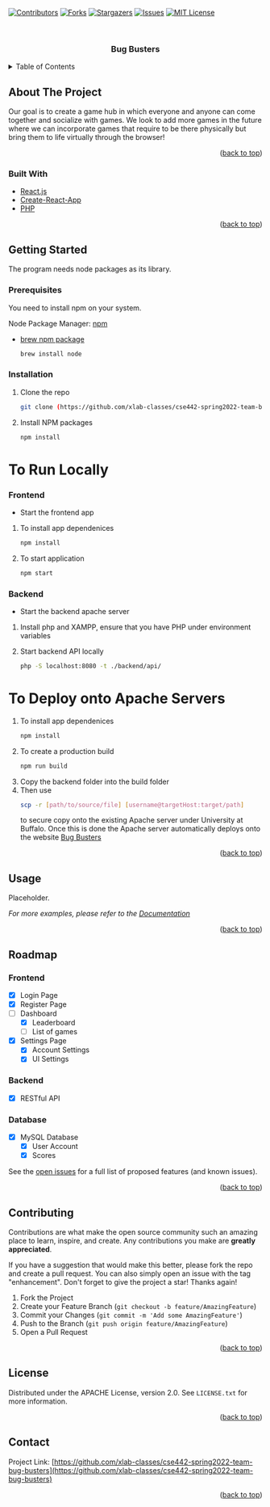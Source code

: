 <div id="top"></div>
<!--
*** TEMPLATE SOURCE - https://github.com/othneildrew/Best-README-Template
*** ALL CREDIT GOES TO - https://github.com/othneildrew
-->



<!-- PROJECT SHIELDS -->
<!--
*** I'm using markdown "reference style" links for readability.
*** Reference links are enclosed in brackets [ ] instead of parentheses ( ).
*** See the bottom of this document for the declaration of the reference variables
*** for contributors-url, forks-url, etc. This is an optional, concise syntax you may use.
*** https://www.markdownguide.org/basic-syntax/#reference-style-links
-->
[![Contributors][contributors-shield]][contributors-url]
[![Forks][forks-shield]][forks-url]
[![Stargazers][stars-shield]][stars-url]
[![Issues][issues-shield]][issues-url]
[![MIT License][license-shield]][license-url]

[//]: # ([![LinkedIn][linkedin-shield]][linkedin-url])



<!-- PROJECT LOGO -->
<br />
<div align="center">
<h3 align="center">Bug Busters</h3>
</div>



<!-- TABLE OF CONTENTS -->
<details>
  <summary>Table of Contents</summary>
  <ol>
    <li>
      <a href="#about-the-project">About The Project</a>
      <ul>
        <li><a href="#built-with">Built With</a></li>
      </ul>
    </li>
    <li>
      <a href="#getting-started">Getting Started</a>
      <ul>
        <li><a href="#prerequisites">Prerequisites</a></li>
        <li><a href="#installation">Installation</a></li>
      </ul>
    </li>
    <li><a href="#usage">Usage</a></li>
    <li><a href="#roadmap">Roadmap</a></li>
    <li><a href="#contributing">Contributing</a></li>
    <li><a href="#license">License</a></li>
    <li><a href="#contact">Contact</a></li>
    <li><a href="#acknowledgments">Acknowledgments</a></li>
  </ol>
</details>



<!-- ABOUT THE PROJECT -->
## About The Project
Our goal is to create a game hub in which everyone and anyone can come together and socialize with games. We look to add more games in the future where we can incorporate games that require to be there physically but bring them to life virtually through the browser!
<p align="right">(<a href="#top">back to top</a>)</p>



### Built With

* [React.js](https://reactjs.org/)
* [Create-React-App](https://create-react-app.dev/docs/getting-started/)
* [PHP](https://www.php.net/manual/en/getting-started.php)

<p align="right">(<a href="#top">back to top</a>)</p>



<!-- GETTING STARTED -->
## Getting Started

The program needs node packages as its library. 

### Prerequisites

You need to install npm on your system.

Node Package Manager: [npm](https://docs.npmjs.com/downloading-and-installing-node-js-and-npm/)
  
* [brew npm package](https://formulae.brew.sh/formula/node/)
  ```sh
  brew install node
  ```

### Installation

1. Clone the repo
   ```sh
   git clone (https://github.com/xlab-classes/cse442-spring2022-team-bug-busters)
   ```
2. Install NPM packages
   ```sh
   npm install
   ```
# To Run Locally
### Frontend

* Start the frontend app

1. To install app dependenices
   ```sh
   npm install
   ```
2. To start application
   ```sh
   npm start
   ```
### Backend

* Start the backend apache server

1. Install php and XAMPP, ensure that you have PHP under environment variables

2. Start backend API locally
   ```sh
   php -S localhost:8080 -t ./backend/api/
   ```
   
# To Deploy onto Apache Servers

1. To install app dependenices
   ```sh
   npm install
   ```
2. To create a production build
   ```sh
   npm run build
   ```
3. Copy the backend folder into the build folder
4. Then use 
   ```sh
   scp -r [path/to/source/file] [username@targetHost:target/path]
   ```
   to secure copy onto the existing Apache server under University at Buffalo. Once this is done the Apache server automatically deploys onto the website [Bug Busters](https://www-student.cse.buffalo.edu/CSE442-542/2022-Spring/cse-442h/) 
   
<p align="right">(<a href="#top">back to top</a>)</p>


<!-- USAGE EXAMPLES -->
## Usage

Placeholder.

_For more examples, please refer to the [Documentation](https://example.com)_

<p align="right">(<a href="#top">back to top</a>)</p>



<!-- ROADMAP -->
## Roadmap

### Frontend

- [x] Login Page
- [x] Register Page
- [ ] Dashboard
  - [x] Leaderboard
  - [ ] List of games
- [x] Settings Page
  - [x] Account Settings
  - [x] UI Settings

### Backend

- [x] RESTful API

### Database

- [x] MySQL Database 
  - [x] User Account
  - [x] Scores

See the [open issues]((https://github.com/xlab-classes/cse442-spring2022-team-bug-busters/issues)) for a full list of proposed features (and known issues).

<p align="right">(<a href="#top">back to top</a>)</p>



<!-- CONTRIBUTING -->
## Contributing

Contributions are what make the open source community such an amazing place to learn, inspire, and create. Any contributions you make are **greatly appreciated**.

If you have a suggestion that would make this better, please fork the repo and create a pull request. You can also simply open an issue with the tag "enhancement".
Don't forget to give the project a star! Thanks again!

1. Fork the Project
2. Create your Feature Branch (`git checkout -b feature/AmazingFeature`)
3. Commit your Changes (`git commit -m 'Add some AmazingFeature'`)
4. Push to the Branch (`git push origin feature/AmazingFeature`)
5. Open a Pull Request

<p align="right">(<a href="#top">back to top</a>)</p>



<!-- LICENSE -->
## License

Distributed under the APACHE License, version 2.0. See `LICENSE.txt` for more information.

<p align="right">(<a href="#top">back to top</a>)</p>



<!-- CONTACT -->
## Contact

Project Link: [https://github.com/xlab-classes/cse442-spring2022-team-bug-busters](https://github.com/xlab-classes/cse442-spring2022-team-bug-busters)

<p align="right">(<a href="#top">back to top</a>)</p>



<!-- ACKNOWLEDGMENTS -->
<!-- ## Acknowledgments

* []()
* []()
* []()

<p align="right">(<a href="#top">back to top</a>)</p> -->



<!-- MARKDOWN LINKS & IMAGES -->
<!-- https://www.markdownguide.org/basic-syntax/#reference-style-links -->
<!-- Shield will be updated once the repo changed to public -->
[contributors-shield]: https://img.shields.io/github/contributors/xlab-classes/cse442-spring2022-team-bug-busters.svg?style=for-the-badge
[contributors-url]: https://github.com/xlab-classes/cse442-spring2022-team-bug-busters/graphs/contributors
[forks-shield]: https://img.shields.io/github/forks/xlab-classes/cse442-spring2022-team-bug-busters.svg?style=for-the-badge
[forks-url]: https://github.com/xlab-classes/cse442-spring2022-team-bug-busters/network/membersls


[stars-shield]: https://img.shields.io/github/stars/xlab-classes/cse442-spring2022-team-bug-busters.svg?style=for-the-badge
[stars-url]: https://github.com/xlab-classes/cse442-spring2022-team-bug-busters/stargazers
[issues-shield]: https://img.shields.io/github/issues/xlab-classes/cse442-spring2022-team-bug-busters.svg?style=for-the-badge
[issues-url]: https://github.com/xlab-classes/cse442-spring2022-team-bug-busters/issues
[license-shield]: https://img.shields.io/github/license/xlab-classes/cse442-spring2022-team-bug-busters.svg?style=for-the-badge
[license-url]: https://github.com/xlab-classes/cse442-spring2022-team-bug-busters/blob/master/LICENSE.txt
[linkedin-shield]: https://img.shields.io/badge/-LinkedIn-black.svg?style=for-the-badge&logo=linkedin&colorB=555
[linkedin-url]: https://linkedin.com/in/linkedin_username
[product-screenshot]: images/logo.png
